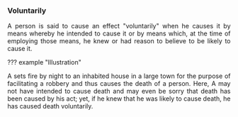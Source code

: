 ### Voluntarily
<div style="text-align: justify">

A person is said to cause an effect "voluntarily" when he causes it by means whereby he intended to cause it or by means which, at the time of employing those means, he knew or had reason to believe to be likely to cause it.

</div>

??? example "Illustration"
    <div style="text-align: justify"> A sets fire by night to an inhabited house in a large town for the purpose of facilitating a robbery and thus causes the death of a person. Here, A may not have intended to cause death and may even be sorry that death has been caused by his act; yet, if he knew that he was likely to cause death, he has caused death voluntarily.
